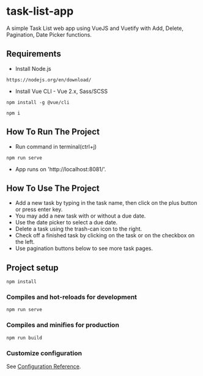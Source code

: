 # task-list-app
 A simple Task List web app using VueJS and Vuetify with Add, Delete, Pagination, Date Picker functions.

## Requirements
- Install Node.js
```
https://nodejs.org/en/download/
```
- Install Vue CLI - Vue 2.x, Sass/SCSS
```
npm install -g @vue/cli
```
```
npm i
```

## How To Run The Project
- Run command in terminal(ctrl+j)
```
npm run serve
```
- App runs on 'http://localhost:8081/'.

## How To Use The Project
- Add a new task by typing in the task name, then click on the plus button or press enter key.
- You may add a new task with or without a due date.
- Use the date picker to select a due date.
- Delete a task using the trash-can icon to the right.
- Check off a finished task by clicking on the task or on the checkbox on the left.
- Use pagination buttons below to see more task pages.

## Project setup
```
npm install
```

### Compiles and hot-reloads for development
```
npm run serve
```

### Compiles and minifies for production
```
npm run build
```

### Customize configuration
See [Configuration Reference](https://cli.vuejs.org/config/).
